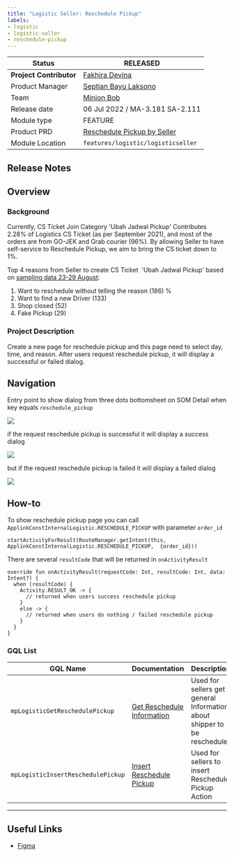 ```yaml
---
title: "Logistic Seller: Reschedule Pickup"
labels:
- logistic
- logistic-seller
- reschedule-pickup
---
```


<!--left header table-->
| **Status**              | <!--start status:GREEN-->RELEASED<!--end status-->                                                                         |
|-------------------------|----------------------------------------------------------------------------------------------------------------------------|
| **Project Contributor** | [Fakhira Devina](https://tokopedia.atlassian.net/wiki/people/61077e53b704b40068e80a8e?ref=confluence)                      |
| Product Manager         | [Septian Bayu Laksono](https://tokopedia.atlassian.net/wiki/people/5df8541fa0602c0cabdce844?ref=confluence)                |
| Team                    | [Minion Bob](https://tokopedia.atlassian.net/people/team/2373d8a6-1afc-4f2a-aa7a-63855c273051)                             |
| Release date            | 06 Jul 2022 / <!--start status:GREY-->MA-3.181<!--end status--> <!--start status:GREY-->SA-2.111<!--end status-->          |
| Module type             | <!--start status:YELLOW-->FEATURE<!--end status-->                                                                         |
| Product PRD             | [Reschedule Pickup by Seller](https://tokopedia.atlassian.net/wiki/spaces/LG/pages/1746064426/Reschedule+Pickup+by+Seller) |
| Module Location         | `features/logistic/logisticseller`                                                                                         |

<!--toc-->

## Release Notes

<!--start expand:06 July 2022 (MA-3.181/SA-2.111)-->

<!--end expand-->

## Overview

### Background

Currently, CS Ticket Join Category 'Ubah Jadwal Pickup' Contributes 2.28% of Logistics CS Ticket (as per September 2021), and most of the orders are from GO-JEK and Grab courier (96%). By allowing Seller to have self-service to Reschedule Pickup, we aim to bring the CS ticket down to 1%.

Top 4 reasons from Seller to create CS Ticket  'Ubah Jadwal Pickup' based on [sampling data 23-29 August](https://docs.google.com/spreadsheets/d/1nbk-W71LYWanN4BgQtG7iPJJrpL78yyuB6arikUn_XY/edit#gid=1971677337):

1. Want to reschedule without telling the reason (186) %
2. Want to find a new Driver (133)
3. Shop closed (52)
4. Fake Pickup (29)

### Project Description

Create a new page for reschedule pickup and this page need to select day, time, and reason. After users request reschedule pickup, it will display a successful or failed dialog.

## Navigation

Entry point to show dialog from three dots bottomsheet on SOM Detail when key equals `reschedule_pickup`

![](../res/reschedulepickup/Screen%20Shot%202022-12-09%20at%2013.32.05.png)

  
if the request reschedule pickup is successful it will display a success dialog

![](../res/reschedulepickup/Screen%20Shot%202022-12-09%20at%2016.27.11.png)

  
but if the request reschedule pickup is failed it will display a failed dialog

![](../res/reschedulepickup/Screen%20Shot%202022-12-09%20at%2016.29.06.png)

## How-to

To show reschedule pickup page you can call `ApplinkConstInternalLogistic.RESCHEDULE_PICKUP` with parameter `order_id`



```
startActivityForResult(RouteManager.getIntent(this, ApplinkConstInternalLogistic.RESCHEDULE_PICKUP,  {order_id}))
```

  
There are several `resultCode` that will be returned in `onActivityResult`



```
override fun onActivityResult(requestCode: Int, resultCode: Int, data: Intent?) {
  when (resultCode) {
    Activity.RESULT_OK -> {
      // returned when users success reschedule pickup
    }
    else -> {
      // returned when users do nothing / failed reschedule pickup
    }
  }
}
```

### GQL List



| **GQL Name** | **Documentation** | **Description** |
| --- | --- | --- |
| `mpLogisticGetReschedulePickup` | [Get Reschedule Information](https://tokopedia.atlassian.net/wiki/spaces/LG/pages/1848738815/Get+Reschedule+Information)  | Used for sellers get general Information about shipper to be reschedule |
| `mpLogisticInsertReschedulePickup` | [Insert Reschedule Pickup](https://tokopedia.atlassian.net/wiki/spaces/LG/pages/1854605213/Insert+Reschedule+Pickup)  | Used for sellers to insert Reschedule Pickup Action |



---

## Useful Links

- [Figma](https://www.figma.com/file/xXD6gf57nB9mDN8Lu0dj29/%5BUI%2FUX-M%2FD%5D-Re-Schedule-Pickup?node-id=474%3A118693&t=HLGU6hG4bQHx3sRn-0)